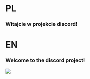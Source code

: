 # PL 
### Witajcie w projekcie discord!
# EN
### Welcome to the discord project!
<a href="https://nethermc.pl">
  <img src="https://cdn.discordapp.com/attachments/755488771306291211/1204888636814921759/Bez_nazwy-1.png?ex=65d65efc&is=65c3e9fc&hm=73b142ab875923802437c381530ce3593486df026af340aefde631afd8d87037&">
</a>

